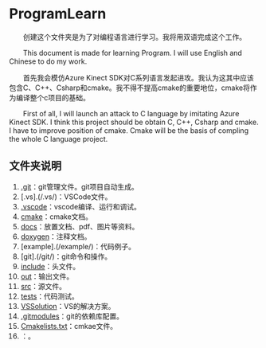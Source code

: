 # ProgramLearn

&emsp;&emsp;创建这个文件夹是为了对编程语言进行学习。我将用双语完成这个工作。

&emsp;&emsp;This document is made for learning Program. I will use English and Chinese to do my work.

&emsp;&emsp;首先我会模仿Azure Kinect SDK对C系列语言发起进攻。我认为这其中应该包含C、C++、Csharp和cmake。我不得不提高cmake的重要地位，cmake将作为编译整个c项目的基础。

&emsp;&emsp;First of all, I will launch an attack to C language by imitating Azure Kinect SDK. I think this project should be obtain C, C++, Csharp and cmake. I have to improve position of cmake. Cmake will be the basis of compling the whole C language project.

## 文件夹说明

1. [.git](./.git/)：git管理文件。git项目自动生成。
2. [.vs].(/.vs/)：VSCode文件。
3. [.vscode](./.vscode/)：vscode编译、运行和调试。
4. [cmake](./cmake/)：cmake文档。
5. [docs](./docs/)：放置文档、pdf、图片等资料。
6. [doxygen](./doxygen/)：注释文档。
7. [example].(/example/)：代码例子。
8. [git].(/git/)：git命令和操作。
9. [include](./include/)：头文件。
10. [out](./out/)：输出文件。
11. [src](./src/)：源文件。
12. [tests](./tests/)：代码测试。
13. [VSSolution](./VSSolution/)：VS的解决方案。
14. [.gitmodules](./.gitmodules)：git的依赖库配置。
15. [Cmakelists.txt](./Cmakelists.txt)：cmkae文件。
16. []()：。